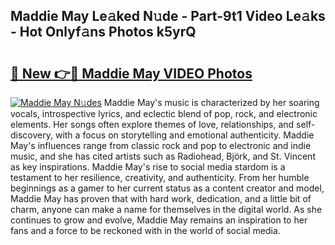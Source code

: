 ## Maddie May Le𝚊ked N𝚞de - Part-9t1 Video Le𝚊ks - Hot Onlyf𝚊ns Photos k5yrQ

# <h2><a href="http://ab11085.deff.icu/?id=Maddie+May">🔗 New 👉🔴 Maddie May VIDEO Photos</a></h2>

[![Maddie May N𝚞des](https://i.imgur.com/rIISA9y.gif)](http://ab11085.deff.icu/?id=Maddie+May)
Maddie May's music is characterized by her soaring vocals, introspective lyrics, and eclectic blend of pop, rock, and electronic elements. Her songs often explore themes of love, relationships, and self-discovery, with a focus on storytelling and emotional authenticity. Maddie May's influences range from classic rock and pop to electronic and indie music, and she has cited artists such as Radiohead, Björk, and St. Vincent as key inspirations. Maddie May's rise to social media stardom is a testament to her resilience, creativity, and authenticity. From her humble beginnings as a gamer to her current status as a content creator and model, Maddie May has proven that with hard work, dedication, and a little bit of charm, anyone can make a name for themselves in the digital world. As she continues to grow and evolve, Maddie May remains an inspiration to her fans and a force to be reckoned with in the world of social media.
